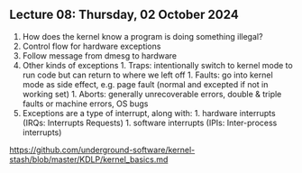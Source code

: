 ## Lecture 08: Thursday, 02 October 2024

1. How does the kernel know a program is doing something illegal?
  1. Control flow for hardware exceptions
  1. Follow message from dmesg to hardware
  1. Other kinds of exceptions
    1. Traps: intentionally switch to kernel mode to run code but can return to where we left off
    1. Faults: go into kernel mode as side effect, e.g. page fault (normal and excepted if not in working set)
    1. Aborts: generally unrecoverable errors, double & triple faults or machine errors, OS bugs
  1. Exceptions are a type of interrupt, along with:
    1. hardware interrupts (IRQs: Interrupts Requests)
    1. software interrupts (IPIs: Inter-process interrupts)

https://github.com/underground-software/kernel-stash/blob/master/KDLP/kernel_basics.md
